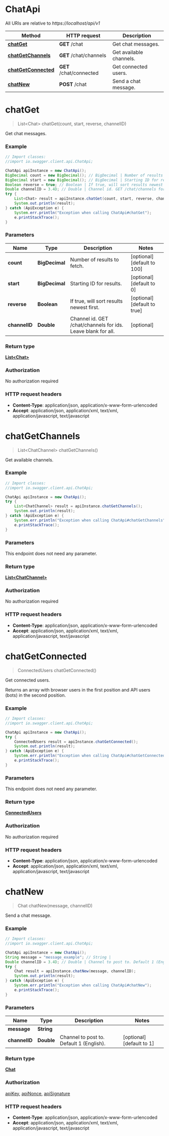 # ChatApi

All URIs are relative to *https://localhost/api/v1*

Method | HTTP request | Description
------------- | ------------- | -------------
[**chatGet**](ChatApi.md#chatGet) | **GET** /chat | Get chat messages.
[**chatGetChannels**](ChatApi.md#chatGetChannels) | **GET** /chat/channels | Get available channels.
[**chatGetConnected**](ChatApi.md#chatGetConnected) | **GET** /chat/connected | Get connected users.
[**chatNew**](ChatApi.md#chatNew) | **POST** /chat | Send a chat message.


<a name="chatGet"></a>
# **chatGet**
> List&lt;Chat&gt; chatGet(count, start, reverse, channelID)

Get chat messages.

### Example
```java
// Import classes:
//import io.swagger.client.api.ChatApi;

ChatApi apiInstance = new ChatApi();
BigDecimal count = new BigDecimal(); // BigDecimal | Number of results to fetch.
BigDecimal start = new BigDecimal(); // BigDecimal | Starting ID for results.
Boolean reverse = true; // Boolean | If true, will sort results newest first.
Double channelID = 3.4D; // Double | Channel id. GET /chat/channels for ids. Leave blank for all.
try {
    List<Chat> result = apiInstance.chatGet(count, start, reverse, channelID);
    System.out.println(result);
} catch (ApiException e) {
    System.err.println("Exception when calling ChatApi#chatGet");
    e.printStackTrace();
}
```

### Parameters

Name | Type | Description  | Notes
------------- | ------------- | ------------- | -------------
 **count** | **BigDecimal**| Number of results to fetch. | [optional] [default to 100]
 **start** | **BigDecimal**| Starting ID for results. | [optional] [default to 0]
 **reverse** | **Boolean**| If true, will sort results newest first. | [optional] [default to true]
 **channelID** | **Double**| Channel id. GET /chat/channels for ids. Leave blank for all. | [optional]

### Return type

[**List&lt;Chat&gt;**](Chat.md)

### Authorization

No authorization required

### HTTP request headers

 - **Content-Type**: application/json, application/x-www-form-urlencoded
 - **Accept**: application/json, application/xml, text/xml, application/javascript, text/javascript

<a name="chatGetChannels"></a>
# **chatGetChannels**
> List&lt;ChatChannel&gt; chatGetChannels()

Get available channels.

### Example
```java
// Import classes:
//import io.swagger.client.api.ChatApi;

ChatApi apiInstance = new ChatApi();
try {
    List<ChatChannel> result = apiInstance.chatGetChannels();
    System.out.println(result);
} catch (ApiException e) {
    System.err.println("Exception when calling ChatApi#chatGetChannels");
    e.printStackTrace();
}
```

### Parameters
This endpoint does not need any parameter.

### Return type

[**List&lt;ChatChannel&gt;**](ChatChannel.md)

### Authorization

No authorization required

### HTTP request headers

 - **Content-Type**: application/json, application/x-www-form-urlencoded
 - **Accept**: application/json, application/xml, text/xml, application/javascript, text/javascript

<a name="chatGetConnected"></a>
# **chatGetConnected**
> ConnectedUsers chatGetConnected()

Get connected users.

Returns an array with browser users in the first position and API users (bots) in the second position.

### Example
```java
// Import classes:
//import io.swagger.client.api.ChatApi;

ChatApi apiInstance = new ChatApi();
try {
    ConnectedUsers result = apiInstance.chatGetConnected();
    System.out.println(result);
} catch (ApiException e) {
    System.err.println("Exception when calling ChatApi#chatGetConnected");
    e.printStackTrace();
}
```

### Parameters
This endpoint does not need any parameter.

### Return type

[**ConnectedUsers**](ConnectedUsers.md)

### Authorization

No authorization required

### HTTP request headers

 - **Content-Type**: application/json, application/x-www-form-urlencoded
 - **Accept**: application/json, application/xml, text/xml, application/javascript, text/javascript

<a name="chatNew"></a>
# **chatNew**
> Chat chatNew(message, channelID)

Send a chat message.

### Example
```java
// Import classes:
//import io.swagger.client.api.ChatApi;

ChatApi apiInstance = new ChatApi();
String message = "message_example"; // String | 
Double channelID = 3.4D; // Double | Channel to post to. Default 1 (English).
try {
    Chat result = apiInstance.chatNew(message, channelID);
    System.out.println(result);
} catch (ApiException e) {
    System.err.println("Exception when calling ChatApi#chatNew");
    e.printStackTrace();
}
```

### Parameters

Name | Type | Description  | Notes
------------- | ------------- | ------------- | -------------
 **message** | **String**|  |
 **channelID** | **Double**| Channel to post to. Default 1 (English). | [optional] [default to 1]

### Return type

[**Chat**](Chat.md)

### Authorization

[apiKey](../README.md#apiKey), [apiNonce](../README.md#apiNonce), [apiSignature](../README.md#apiSignature)

### HTTP request headers

 - **Content-Type**: application/json, application/x-www-form-urlencoded
 - **Accept**: application/json, application/xml, text/xml, application/javascript, text/javascript

